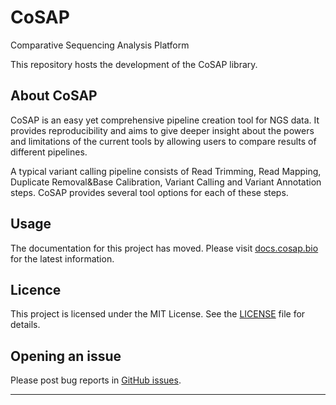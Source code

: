 # CoSAP
Comparative Sequencing Analysis Platform

This repository hosts the development of the CoSAP library.

## About CoSAP

CoSAP is an easy yet comprehensive pipeline creation tool for NGS data. It provides reproducibility and aims to give deeper insight about the powers and limitations of the current tools by
allowing users to compare results of different pipelines.

A typical variant calling pipeline consists of Read Trimming, Read Mapping, Duplicate Removal&Base Calibration, Variant Calling and Variant Annotation steps.
CoSAP provides several tool options for each of these steps.

## Usage

The documentation for this project has moved. Please visit [docs.cosap.bio](https://docs.cosap.bio) for the latest information.

## Licence

This project is licensed under the MIT License. See the [LICENSE](LICENSE) file for details.

## Opening an issue

Please post bug reports
in [GitHub issues](https://github.com/MBaysanLab/cosap/issues).


---
